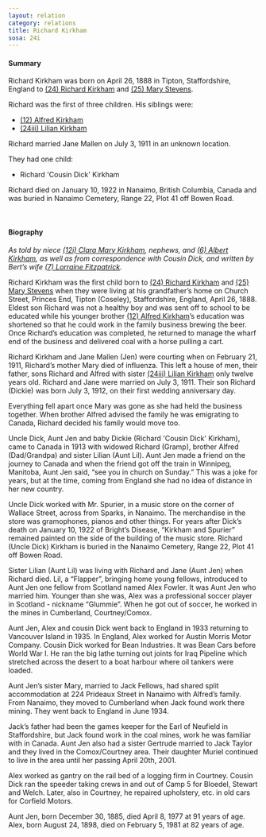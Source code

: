 ```yaml
---
layout: relation
category: relations
title: Richard Kirkham
sosa: 24i
---
```


#### Summary

Richard Kirkham was born on April 26, 1888 in Tipton, Staffordshire, England to [(24) Richard Kirkham](/24-richard-kirkham/) and [(25) Mary Stevens](/25-mary-stevens/).

Richard was the first of three children. His siblings were:

* [(12) Alfred Kirkham](/12-alfred-kirkham/)
* [(24iii) Lilian Kirkham](/24iii-lilian-kirkham/)

Richard married Jane Mallen on July 3, 1911 in an unknown location.

They had one child:

* Richard 'Cousin Dick' Kirkham

Richard died on January 10, 1922 in Nanaimo, British Columbia, Canada and was buried in Nanaimo Cemetery, Range 22, Plot 41 off Bowen Road.

<br>

#### Biography

*As told by niece [(12i) Clara Mary Kirkham](/12i-clary-mary-kirkham/), nephews, and [(6) Albert Kirkham](/6-albert-kirkham/), as well as from correspondence with Cousin Dick, and written by Bert’s wife [(7) Lorraine Fitzpatrick](/7-lorraine-fitzpatrick/).*

Richard Kirkham was the first child born to [(24) Richard Kirkham](/24-richard-kirkham/) and [(25) Mary Stevens](/25-mary-stevens/) when they were living at his grandfather’s home on Church Street, Princes End, Tipton (Coseley), Staffordshire, England, April 26, 1888.  Eldest son Richard was not a healthy boy and was sent off to school to be educated while his younger brother [(12) Alfred Kirkham](/12-alfred-kirkham/)’s education was shortened so that he could work in the family business brewing the beer.  Once Richard’s education was completed, he returned to manage the wharf end of the business and delivered coal with a horse pulling a cart.

Richard Kirkham and Jane Mallen (Jen) were courting when on February 21, 1911, Richard’s mother Mary died of influenza.  This left a house of men, their father, sons Richard and Alfred with sister [(24iii) Lilian Kirkham](/24iii-lilian-kirkham/) only twelve years old. Richard and Jane were married on July 3, 1911.  Their son Richard (Dickie) was born July 3, 1912, on their first wedding anniversary day.

Everything fell apart once Mary was gone as she had held the business together. When brother Alfred advised the family he was emigrating to Canada, Richard decided his family would move too.

Uncle Dick, Aunt Jen and baby Dickie (Richard 'Cousin Dick' Kirkham), came to Canada in 1913 with widowed Richard (Gramp), brother Alfred (Dad/Grandpa) and sister Lilian (Aunt Lil).  Aunt Jen made a friend on the journey to Canada and when the friend got off the train in Winnipeg, Manitoba, Aunt Jen said, “see you in church on Sunday.” This was a joke for years, but at the time, coming from England she had no idea of distance in her new country.

Uncle Dick worked with Mr. Spurier, in a music store on the corner of Wallace Street, across from Sparks, in Nanaimo.  The merchandise in the store was gramophones, pianos and other things.  For years after Dick’s death on January 10, 1922 of Bright’s Disease, “Kirkham and Spurier” remained painted on the side of the building of the music store.  Richard (Uncle Dick) Kirkham is buried in the Nanaimo Cemetery, Range 22, Plot 41 off Bowen Road.

Sister Lilian (Aunt Lil) was living with Richard and Jane (Aunt Jen) when Richard died.  Lil, a “Flapper”, bringing home young fellows, introduced to Aunt Jen one fellow from Scotland named Alex Fowler.  It was Aunt Jen who married him. Younger than she was, Alex was a professional soccer player in Scotland - nickname “Glummie”.  When he got out of soccer, he worked in the mines in Cumberland, Courtney/Comox.

Aunt Jen, Alex and cousin Dick went back to England in 1933 returning to Vancouver Island in 1935.  In England, Alex worked for Austin Morris Motor Company. Cousin Dick worked for Bean Industries.  It was Bean Cars before World War I.  He ran the big lathe turning out joints for Iraq Pipeline which stretched across the desert to a boat harbour where oil tankers were loaded.

Aunt Jen’s sister Mary, married to Jack Fellows, had shared split accommodation at 224 Prideaux Street in Nanaimo with Alfred’s family. From Nanaimo, they moved to Cumberland when Jack found work there mining. They went back to England in June 1934.

Jack’s father had been the games keeper for the Earl of Neufield in Staffordshire, but Jack found work in the coal mines, work he was familiar with in Canada. Aunt Jen also had a sister Gertrude married to Jack Taylor and they lived in the Comox/Courtney area.  Their daughter Muriel continued to live in the area until her passing April 20th, 2001.

Alex worked as gantry on the rail bed of a logging firm in Courtney. Cousin Dick ran the speeder taking crews in and out of Camp 5 for Bloedel, Stewart and Welch. Later, also in Courtney, he repaired upholstery, etc. in old cars for Corfield Motors.

Aunt Jen, born December 30, 1885, died April 8, 1977 at 91 years of age. Alex, born August 24, 1898, died on February 5, 1981 at 82 years of age.

